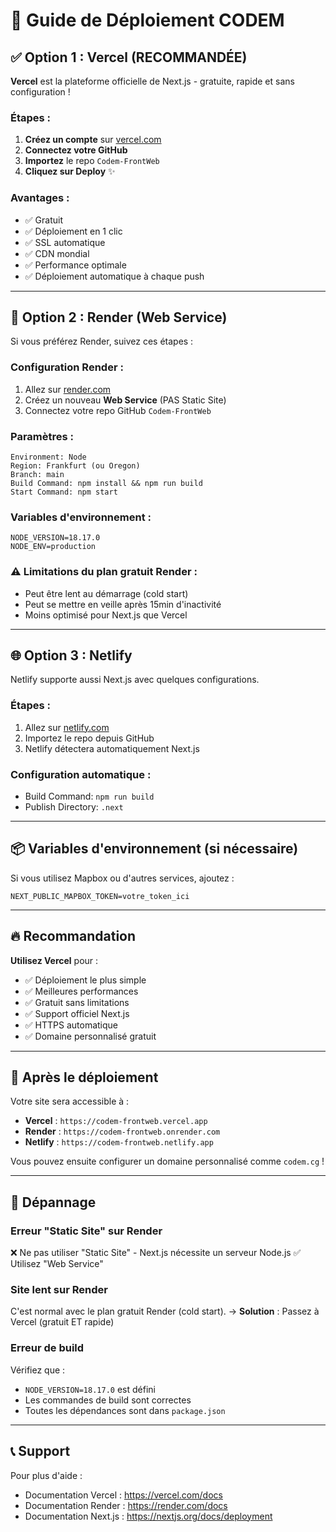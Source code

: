 # 🚀 Guide de Déploiement CODEM

## ✅ Option 1 : Vercel (RECOMMANDÉE)

**Vercel** est la plateforme officielle de Next.js - gratuite, rapide et sans configuration !

### Étapes :

1. **Créez un compte** sur [vercel.com](https://vercel.com)
2. **Connectez votre GitHub**
3. **Importez** le repo `Codem-FrontWeb`
4. **Cliquez sur Deploy** ✨

### Avantages :
- ✅ Gratuit
- ✅ Déploiement en 1 clic
- ✅ SSL automatique
- ✅ CDN mondial
- ✅ Performance optimale
- ✅ Déploiement automatique à chaque push

---

## 🔧 Option 2 : Render (Web Service)

Si vous préférez Render, suivez ces étapes :

### Configuration Render :

1. Allez sur [render.com](https://render.com)
2. Créez un nouveau **Web Service** (PAS Static Site)
3. Connectez votre repo GitHub `Codem-FrontWeb`

### Paramètres :

```
Environment: Node
Region: Frankfurt (ou Oregon)
Branch: main
Build Command: npm install && npm run build
Start Command: npm start
```

### Variables d'environnement :

```
NODE_VERSION=18.17.0
NODE_ENV=production
```

### ⚠️ Limitations du plan gratuit Render :
- Peut être lent au démarrage (cold start)
- Peut se mettre en veille après 15min d'inactivité
- Moins optimisé pour Next.js que Vercel

---

## 🌐 Option 3 : Netlify

Netlify supporte aussi Next.js avec quelques configurations.

### Étapes :

1. Allez sur [netlify.com](https://netlify.com)
2. Importez le repo depuis GitHub
3. Netlify détectera automatiquement Next.js

### Configuration automatique :
- Build Command: `npm run build`
- Publish Directory: `.next`

---

## 📦 Variables d'environnement (si nécessaire)

Si vous utilisez Mapbox ou d'autres services, ajoutez :

```
NEXT_PUBLIC_MAPBOX_TOKEN=votre_token_ici
```

---

## 🔥 Recommandation

**Utilisez Vercel** pour :
- ✅ Déploiement le plus simple
- ✅ Meilleures performances
- ✅ Gratuit sans limitations
- ✅ Support officiel Next.js
- ✅ HTTPS automatique
- ✅ Domaine personnalisé gratuit

---

## 📱 Après le déploiement

Votre site sera accessible à :
- **Vercel** : `https://codem-frontweb.vercel.app`
- **Render** : `https://codem-frontweb.onrender.com`
- **Netlify** : `https://codem-frontweb.netlify.app`

Vous pouvez ensuite configurer un domaine personnalisé comme `codem.cg` !

---

## 🐛 Dépannage

### Erreur "Static Site" sur Render
❌ Ne pas utiliser "Static Site" - Next.js nécessite un serveur Node.js
✅ Utilisez "Web Service"

### Site lent sur Render
C'est normal avec le plan gratuit Render (cold start).
→ **Solution** : Passez à Vercel (gratuit ET rapide)

### Erreur de build
Vérifiez que :
- `NODE_VERSION=18.17.0` est défini
- Les commandes de build sont correctes
- Toutes les dépendances sont dans `package.json`

---

## 📞 Support

Pour plus d'aide :
- Documentation Vercel : https://vercel.com/docs
- Documentation Render : https://render.com/docs
- Documentation Next.js : https://nextjs.org/docs/deployment

